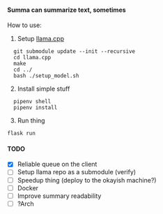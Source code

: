 #### Summa can summarize text, sometimes

How to use:

1. Setup [llama.cpp](https://github.com/ggerganov/llama.cpp)

```
  git submodule update --init --recursive 
  cd llama.cpp
  make 
  cd ../
  bash ./setup_model.sh
```

2. Install simple stuff
```
  pipenv shell
  pipenv install
```

3. Run thing

```
flask run
```


#### TODO

- [x] Reliable queue on the client
- [ ] Setup llama repo as a submodule (verify)
- [ ] Speedup thing (deploy to the okayish machine?)
- [ ] Docker
- [ ] Improve summary readability
- [ ] ?Arch